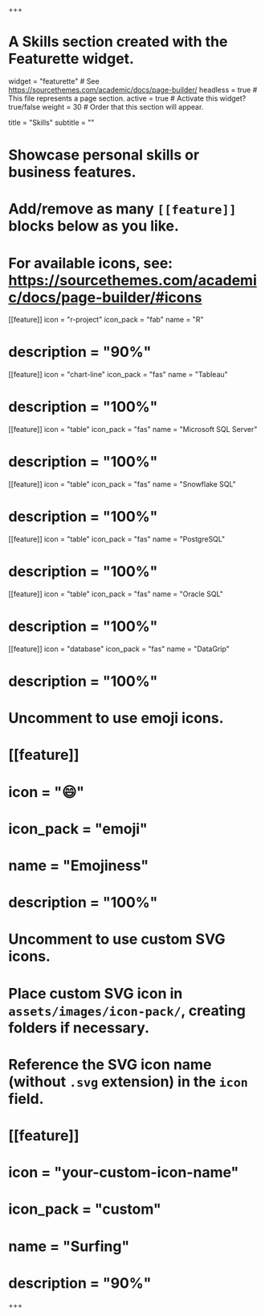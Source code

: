 +++
# A Skills section created with the Featurette widget.
widget = "featurette"  # See https://sourcethemes.com/academic/docs/page-builder/
headless = true  # This file represents a page section.
active = true  # Activate this widget? true/false
weight = 30  # Order that this section will appear.

title = "Skills"
subtitle = ""

# Showcase personal skills or business features.
# 
# Add/remove as many `[[feature]]` blocks below as you like.
# 
# For available icons, see: https://sourcethemes.com/academic/docs/page-builder/#icons

[[feature]]
  icon = "r-project"
  icon_pack = "fab"
  name = "R"
  # description = "90%"
  
[[feature]]
  icon = "chart-line"
  icon_pack = "fas"
  name = "Tableau"
  # description = "100%"  
  
[[feature]]
  icon = "table"
  icon_pack = "fas"
  name = "Microsoft SQL Server"
  # description = "100%"  
  
[[feature]]
  icon = "table"
  icon_pack = "fas"
  name = "Snowflake SQL"
  # description = "100%"  
  
[[feature]]
  icon = "table"
  icon_pack = "fas"
  name = "PostgreSQL"
  # description = "100%"  
  
[[feature]]
  icon = "table"
  icon_pack = "fas"
  name = "Oracle SQL"
  # description = "100%" 
  
[[feature]]
  icon = "database"
  icon_pack = "fas"
  name = "DataGrip"
  # description = "100%"  
  
# Uncomment to use emoji icons.
# [[feature]]
#  icon = ":smile:"
#  icon_pack = "emoji"
#  name = "Emojiness"
#  description = "100%"  

# Uncomment to use custom SVG icons.
# Place custom SVG icon in `assets/images/icon-pack/`, creating folders if necessary.
# Reference the SVG icon name (without `.svg` extension) in the `icon` field.
# [[feature]]
#  icon = "your-custom-icon-name"
#  icon_pack = "custom"
#  name = "Surfing"
#  description = "90%"

+++
